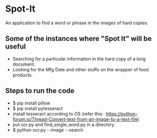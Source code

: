 # Spot-It
An application to find a word or phrase in the images of hard copies. 

## Some of the instances where "Spot It" will be useful
- Searching for a particular information in the hard copy of a long document. 
- Looking for the Mfg Date and other stuffs on the wrapper of food products.

## Steps to run the code
- $ pip install pillow
- $ pip install pytesseract
- install tesseract according to OS (refer this : https://python-forum.io/Thread-Convert-text-from-an-image-to-a-text-file)
- put ocr.py and find_single_word.py in a directory
- $ python ocr.py --image <path to image> --search <query>
